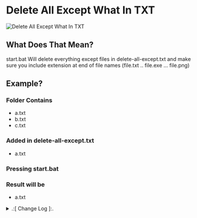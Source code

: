 # Delete All Except What In TXT

![Delete All Except What In TXT](https://github.com/oqyh/Useful-Batch-Files/assets/48490385/569635a4-1b9e-476e-84a5-00b8de456cea)

## What Does That Mean?
start.bat Will delete everything except files in delete-all-except.txt
and make sure you include extension at end of file names (file.txt .. file.exe ... file.png)


## Example?


### Folder Contains
 - a.txt
 - b.txt
 - c.txt

### Added in delete-all-except.txt
 - a.txt

### Pressing start.bat

### Result will be 
 - a.txt


<details> 
  <summary>.:[ Change Log ]:.</summary>
  
* (1.0.0)
  * Initial Release 
    
</details>
